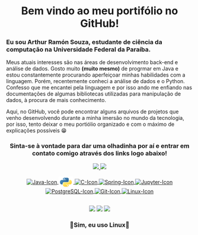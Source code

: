 <h1 align="center"> Bem vindo ao meu portifólio no GitHub! </h1>

<h3> Eu sou Arthur Ramón Souza, estudante de ciência da computação na Universidade Federal da Paraíba.</h3>

<p> 
  Meus atuais interesses são nas áreas de desenvolvimento back-end e análise de dados. Gosto muito <b>(muito mesmo)</b> de progrmar 
  em Java e estou constantemente procurando aperfeiçoar minhas habilidades com a linguagem. Porém, recentemente conheci a análise 
  de dados e o Python. Confesso que me encantei pela linguagem e por isso ando me enfiando nas documentações de algumas bibliotecas
  utilizadas para manipulação de dados, à procura de mais conhecimento.
</p>

<p> 
  Aqui, no GitHub, você pode encontrar alguns arquivos de projetos que venho desenvolvendo durante a minha imersão no mundo da tecnologia, por 
  isso, tento deixar o meu portiólio organizado e com o máximo de explicações possíveis 😁
</p>

 <h3 align="center"> Sinta-se à vontade para dar uma olhadinha por aí e entrar em contato comigo através dos links logo abaixo!</h3>
 
 <div align="center" style="display: inline_block">
 <a href="https://github.com/ArthurRamonSouza">
   <img height="180em" src="https://github-readme-stats.vercel.app/api?username=ArthurRamonSouza&show_icons=true&theme=tokyonight&include_all_commits=true&count_private=true"/>
  <img height="180em" src="https://github-readme-stats.vercel.app/api/top-langs/?username=ArthurRamonSouza&layout=compact&langs_count=7&theme=tokyonight"/>
</div>
 
 <div align="center" style="display: inline_block"><br>
    <img align="center" alt="Java-Icon" height="30" width="40" src="https://cdn.jsdelivr.net/gh/devicons/devicon/icons/java/java-original.svg">
    <img align="center" alt="Python-Icon" height="30" width="40" src="https://raw.githubusercontent.com/devicons/devicon/master/icons/python/python-original.svg">
    <img align="center" alt="C-Icon" height="30" width="40" src="https://cdn.jsdelivr.net/gh/devicons/devicon/icons/c/c-original.svg">
    <img align="center" alt="Spring-Icon" height="30" width="40" src="https://cdn.jsdelivr.net/gh/devicons/devicon/icons/spring/spring-original.svg" />
    <img align="center" alt="Jupyter-Icon" height="30" width="40" src="https://cdn.jsdelivr.net/gh/devicons/devicon/icons/jupyter/jupyter-original.svg">
    <img align="center" alt="PostgreSQL-Icon" height="30" width="40" src="https://cdn.jsdelivr.net/gh/devicons/devicon/icons/postgresql/postgresql-plain.svg">
    <img align="center" alt="Git-Icon" height="30" width="40" src="https://cdn.jsdelivr.net/gh/devicons/devicon/icons/git/git-original.svg">
    <img align="center" alt="Linux-Icon" height="30" width="40" src="https://cdn.jsdelivr.net/gh/devicons/devicon/icons/linux/linux-original.svg" />
  </div>
  
 ##
   
<div align="center" style="display: inline_block"> 
  <a href="https://www.linkedin.com/in/arthurramon" target="_blank"><img src="https://img.shields.io/badge/-LinkedIn-%230077B5?style=for-the-badge&logo=linkedin&logoColor=white" target="_blank"></a>
  <a href = "mailto:arthuramon.souza93@hotmail.com"><img src="https://img.shields.io/badge/Gmail-D14836?style=for-the-badge&logo=gmail&logoColor=white"></a>
  <a href="https://instagram.com/arthur_ramon_sz/" target="_blank"><img src="https://img.shields.io/badge/-Instagram-%23E4405F?style=for-the-badge&logo=instagram&logoColor=white" target="_blank"></a>
  </div>
  
<h3 align="center">🐧Sim, eu uso Linux🐧</h3>
